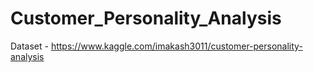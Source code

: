 # Customer_Personality_Analysis
Dataset - https://www.kaggle.com/imakash3011/customer-personality-analysis
